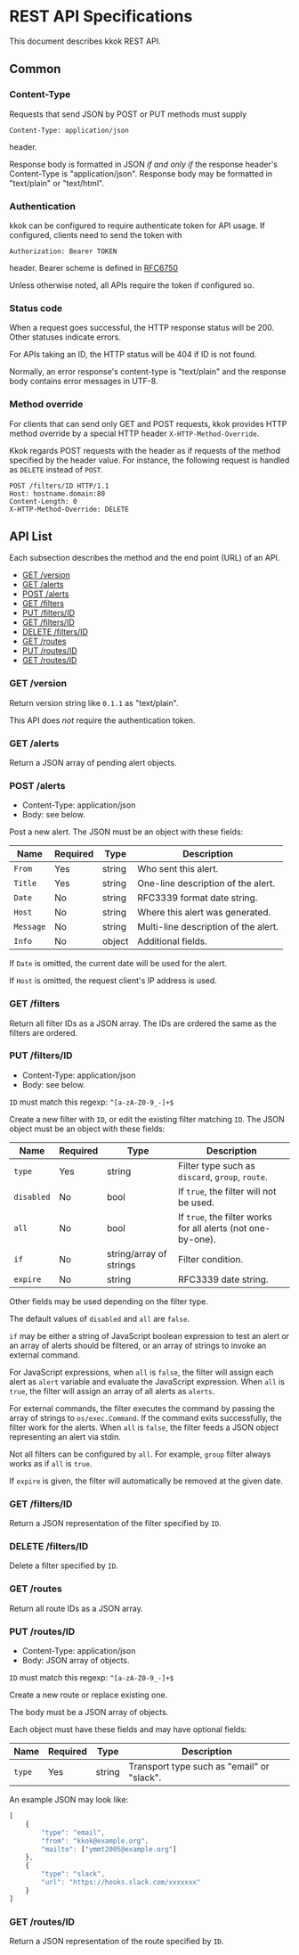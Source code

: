REST API Specifications
=======================

This document describes kkok REST API.

Common
------

### Content-Type

Requests that send JSON by POST or PUT methods must supply

    Content-Type: application/json

header.

Response body is formatted in JSON *if and only if* the response header's
Content-Type is "application/json".  Response body may be formatted
in "text/plain" or "text/html".

### Authentication

kkok can be configured to require authenticate token for API usage.
If configured, clients need to send the token with

    Authorization: Bearer TOKEN

header.  Bearer scheme is defined in [RFC6750][]

Unless otherwise noted, all APIs require the token if configured so.

### Status code

When a request goes successful, the HTTP response status will be 200.
Other statuses indicate errors.

For APIs taking an ID, the HTTP status will be 404 if ID is not found.

Normally, an error response's content-type is "text/plain" and the
response body contains error messages in UTF-8.

### Method override

For clients that can send only GET and POST requests, kkok provides
HTTP method override by a special HTTP header `X-HTTP-Method-Override`.

Kkok regards POST requests with the header as if requests of the
method specified by the header value.  For instance, the following
request is handled as `DELETE` instead of `POST`.

```
POST /filters/ID HTTP/1.1
Host: hostname.domain:80
Content-Length: 0
X-HTTP-Method-Override: DELETE

```

API List
--------

Each subsection describes the method and the end point (URL) of an API.

* [GET /version](#get-version)
* [GET /alerts](#get-alerts)
* [POST /alerts](#post-alerts)
* [GET /filters](#get-filters)
* [PUT /filters/ID](#put-filtersid)
* [GET /filters/ID](#get-filtersid)
* [DELETE /filters/ID](#delete-filtersid)
* [GET /routes](#get-routes)
* [PUT /routes/ID](#put-routesid)
* [GET /routes/ID](#get-routesid)

### GET /version

Return version string like `0.1.1` as "text/plain".

This API does *not* require the authentication token.

### GET /alerts

Return a JSON array of pending alert objects.

### POST /alerts

* Content-Type: application/json
* Body: see below.

Post a new alert.  The JSON must be an object with these fields:

| Name | Required | Type | Description |
| ---- | -------- | ---- | ----------- |
| `From` | Yes | string | Who sent this alert. |
| `Title` | Yes | string | One-line description of the alert. |
| `Date` | No | string | RFC3339 format date string. |
| `Host` | No | string | Where this alert was generated. |
| `Message` | No | string | Multi-line description of the alert. |
| `Info` | No | object | Additional fields. |

If `Date` is omitted, the current date will be used for the alert.

If `Host` is omitted, the request client's IP address is used.

### GET /filters

Return all filter IDs as a JSON array.
The IDs are ordered the same as the filters are ordered.

### PUT /filters/ID

* Content-Type: application/json
* Body: see below.

`ID` must match this regexp: `^[a-zA-Z0-9_-]+$`

Create a new filter with `ID`, or edit the existing filter matching `ID`.
The JSON object must be an object with these fields:

| Name | Required | Type | Description |
| ---- | -------- | ---- | ----------- |
| `type` | Yes | string | Filter type such as `discard`, `group`, `route`. |
| `disabled` | No | bool | If `true`, the filter will not be used. |
| `all` | No | bool | If `true`, the filter works for all alerts (not one-by-one). |
| `if` | No | string/array of strings | Filter condition. |
| `expire` | No | string | RFC3339 date string. |

Other fields may be used depending on the filter type.

The default values of `disabled` and `all` are `false`.

`if` may be either a string of JavaScript boolean expression to
test an alert or an array of alerts should be filtered, or an array
of strings to invoke an external command.

For JavaScript expressions, when `all` is `false`, the filter will
assign each alert as `alert` variable and evaluate the JavaScript
expression.  When `all` is `true`, the filter will assign an array of
all alerts as `alerts`.

For external commands, the filter executes the command by passing
the array of strings to `os/exec.Command`.  If the command exits
successfully, the filter work for the alerts.  When `all` is `false`,
the filter feeds a JSON object representing an alert via stdin.

Not all filters can be configured by `all`.  For example, `group` filter
always works as if `all` is `true`.

If `expire` is given, the filter will automatically be removed
at the given date.

### GET /filters/ID

Return a JSON representation of the filter specified by `ID`.

### DELETE /filters/ID

Delete a filter specified by `ID`.

### GET /routes

Return all route IDs as a JSON array.

### PUT /routes/ID

* Content-Type: application/json
* Body: JSON array of objects.

`ID` must match this regexp: `^[a-zA-Z0-9_-]+$`

Create a new route or replace existing one.

The body must be a JSON array of objects.

Each object must have these fields and may have optional fields:

| Name | Required | Type | Description |
| ---- | -------- | ---- | ----------- |
| `type` | Yes | string | Transport type such as "email" or "slack". |

An example JSON may look like:

```javascript
[
    {
        "type": "email",
        "from": "kkok@example.org",
        "mailto": ["ymmt2005@example.org"]
    },
    {
        "type": "slack",
        "url": "https://hooks.slack.com/xxxxxxx"
    }
]
```

### GET /routes/ID

Return a JSON representation of the route specified by `ID`.

[JSON]: http://json.org/
[RFC6750]: https://tools.ietf.org/html/rfc6750
